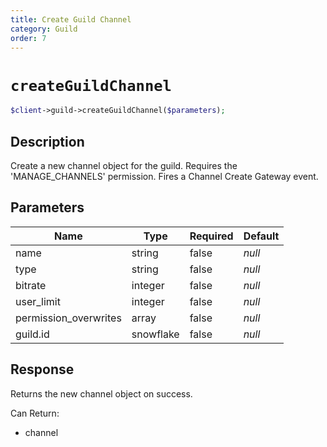 ```yaml
---
title: Create Guild Channel
category: Guild
order: 7
---
```


# `createGuildChannel`

```php
$client->guild->createGuildChannel($parameters);
```

## Description

Create a new channel object for the guild. Requires the &#039;MANAGE_CHANNELS&#039; permission.  Fires a Channel Create Gateway event.

## Parameters


Name | Type | Required | Default
--- | --- | --- | ---
name | string | false | *null*
type | string | false | *null*
bitrate | integer | false | *null*
user_limit | integer | false | *null*
permission_overwrites | array | false | *null*
guild.id | snowflake | false | *null*

## Response

Returns the new channel object on success.

Can Return:

* channel
